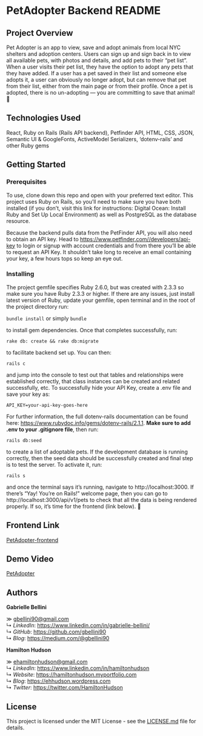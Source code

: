 # PetAdopter Backend README

## Project Overview

Pet Adopter is an app to view, save and adopt animals from local NYC shelters and adoption centers. Users can sign up and sign back in to view all available pets, with photos and details, and add pets to their “pet list”. When a user visits their pet list, they have the option to adopt any pets that they have added. If a user has a pet saved in their list and someone else adopts it, a user can obviously no longer adopt, but can remove that pet from their list, either from the main page or from their profile. Once a pet is adopted, there is no un-adopting — you are committing to save that animal! 👏

## Technologies Used

React, Ruby on Rails (Rails API backend), Petfinder API, HTML, CSS, JSON, Semantic UI & GoogleFonts, ActiveModel Serializers, ‘dotenv-rails’ and other Ruby gems

## Getting Started

### Prerequisites
To use, clone down this repo and open with your preferred text editor. This project uses Ruby on Rails, so you’ll need to make sure you have both installed (if you don’t, visit this link for instructions: Digital Ocean: Install Ruby and Set Up Local Environment) as well as PostgreSQL as the database resource.

Because the backend pulls data from the PetFinder API, you will also need to obtain an API key. Head to https://www.petfinder.com//developers/api-key to login or signup with account credentials and from there you’ll be able to request an API Key. It shouldn’t take long to receive an email containing your key, a few hours tops so keep an eye out.

### Installing
The project gemfile specifies Ruby 2.6.0, but was created with 2.3.3 so make sure you have Ruby 2.3.3 or higher. If there are any issues, just install latest version of Ruby, update your gemfile, open terminal and in the root of the project directory run:

`bundle install`
or simply
`bundle`

to install gem dependencies. Once that completes successfully, run:

`rake db: create && rake db:migrate`

to facilitate backend set up. You can then:

`rails c`

and jump into the console to test out that tables and relationships were established correctly, that class instances can be created and related successfully, etc. To successfully hide your API Key, create a .env file and save your key as:

`API_KEY=your-api-key-goes-here`

For further information, the full dotenv-rails documentation can be found here: https://www.rubydoc.info/gems/dotenv-rails/2.1.1. **Make sure to add .env to your .gitignore file**, then run:

`rails db:seed`

to create a list of adoptable pets. If the development database is running correctly, then the seed data should be successfully created and final step is to test the server. To activate it, run:

`rails s`

and once the terminal says it’s running, navigate to http://localhost:3000. If there’s  “Yay! You’re on Rails!” welcome page, then you can go to http://localhost:3000/api/v1/pets to check that all the data is being rendered properly. If so, it’s time for the frontend (link below). 🤙

## Frontend Link

[PetAdopter-frontend](https://github.com/gbellini90/PetAdopterFrontEnd)

## Demo Video

[PetAdopter](https://www.youtube.com/watch?v=sEnUhJbAchc&feature=youtu.be)

## Authors

**Gabrielle  Bellini**

≫ gbellini90@gmail.com<br/>
↳ *LinkedIn*: https://www.linkedin.com/in/gabrielle-bellini/<br/>
↳ *GitHub*: https://github.com/gbellini90<br/>
↳ *Blog*: https://medium.com/@gbellini90

**Hamilton Hudson**

≫ ehamiltonhudson@gmail.com<br/>
↳ *LinkedIn*: https://www.linkedin.com/in/hamiltonhudson<br/>
↳ *Website*: https://hamiltonhudson.myportfolio.com<br/>
↳ *Blog*: https://ehhudson.wordpress.com<br/>
↳ *Twitter*: https://twitter.com/HamiltonHudson

## License

This project is licensed under the MIT License - see the [LICENSE.md](/LICENSE) file for details.
